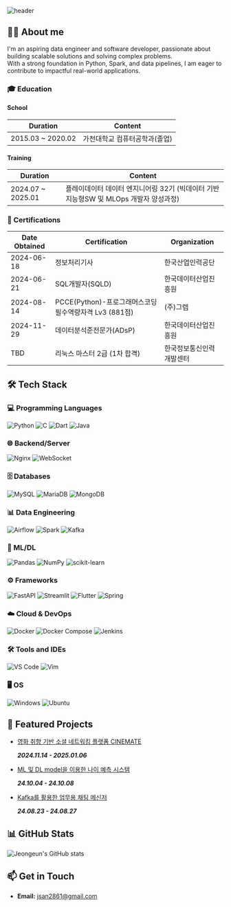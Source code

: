 ![header](https://capsule-render.vercel.app/api?type=rounded&height=200&color=gradient&text=👋Hi,%20I'm%20Jeongeun!&fontSize=50&textBg=false&desc=Welcome%20to%20j25ng's%20GitHub&descAlign=50&descAlignY=65&section=header&reversal=false&fontAlign=50&fontAlignY=45)

## 👩‍💻 About me
I'm an aspiring data engineer and software developer, passionate about building scalable solutions and solving complex problems.  
With a strong foundation in Python, Spark, and data pipelines, I am eager to contribute to impactful real-world applications.  

### 🎓 Education
#### School
| **Duration** | **Content** |
| ------------ | ----------- |
| 2015.03 ~ 2020.02 | 가천대학교 컴퓨터공학과(졸업) |
#### Training
| **Duration** | **Content** |
| ------------ | ----------- |
| 2024.07 ~ 2025.01 | 플레이데이터 데이터 엔지니어링 32기 (빅데이터 기반 지능형SW 및 MLOps 개발자 양성과정) |

### 📜 Certifications
| **Date Obtained** | **Certification** | **Organization** |
| ----------------- | ----------------- | ---------------- |
| 2024-06-18 | 정보처리기사 | 한국산업인력공단 |
| 2024-06-21 | SQL개발자(SQLD) | 한국데이터산업진흥원 |
| 2024-08-14 | PCCE(Python)-프로그래머스코딩필수역량자격 Lv3 (881점) | (주)그렙 |
| 2024-11-29 | 데이터분석준전문가(ADsP) | 한국데이터산업진흥원 |
| TBD | 리눅스 마스터 2급 (1차 합격) | 한국정보통신인력개발센터 |

## 🛠️ Tech Stack
### 💻 Programming Languages
![Python](https://img.shields.io/badge/python-3670A0?style=for-the-badge&logo=python&logoColor=ffdd54)
![C](https://img.shields.io/badge/c-%2300599C.svg?style=for-the-badge&logo=c&logoColor=white)
![Dart](https://img.shields.io/badge/dart-%230175C2.svg?style=for-the-badge&logo=dart&logoColor=white)
![Java](https://img.shields.io/badge/java-%23ED8B00.svg?style=for-the-badge&logo=openjdk&logoColor=white)
### 🌐 Backend/Server
![Nginx](https://img.shields.io/badge/Nginx-009639?style=for-the-badge&logo=nginx&logoColor=white)
![WebSocket](https://img.shields.io/badge/WebSocket-000000?style=for-the-badge&logo=websocket&logoColor=white)
### 🗄️ Databases
![MySQL](https://img.shields.io/badge/mysql-4479A1.svg?style=for-the-badge&logo=mysql&logoColor=white)
![MariaDB](https://img.shields.io/badge/MariaDB-003545?style=for-the-badge&logo=mariadb&logoColor=white)
![MongoDB](https://img.shields.io/badge/MongoDB-%234ea94b.svg?style=for-the-badge&logo=mongodb&logoColor=white)
### 📊 Data Engineering
![Airflow](https://img.shields.io/badge/Apache%20Airflow-017CEE?style=for-the-badge&logo=apache-airflow&logoColor=white)
![Spark](https://img.shields.io/badge/Apache%20Spark-E25A1C?style=for-the-badge&logo=apache-spark&logoColor=white)
![Kafka](https://img.shields.io/badge/Apache%20Kafka-231F20?style=for-the-badge&logo=apache-kafka&logoColor=white)
### 🤖 ML/DL
![Pandas](https://img.shields.io/badge/pandas-%23150458.svg?style=for-the-badge&logo=pandas&logoColor=white)
![NumPy](https://img.shields.io/badge/numpy-%23013243.svg?style=for-the-badge&logo=numpy&logoColor=white)
![scikit-learn](https://img.shields.io/badge/scikit--learn-%23F7931E.svg?style=for-the-badge&logo=scikit-learn&logoColor=white)
### ⚙️ Frameworks
![FastAPI](https://img.shields.io/badge/FastAPI-009688?style=for-the-badge&logo=fastapi&logoColor=white)
![Streamlit](https://img.shields.io/badge/Streamlit-FF4B4B?style=for-the-badge&logo=streamlit&logoColor=white)
![Flutter](https://img.shields.io/badge/Flutter-02569B?style=for-the-badge&logo=flutter&logoColor=white)
![Spring](https://img.shields.io/badge/Spring-6DB33F?style=for-the-badge&logo=spring&logoColor=white)
### ☁️ Cloud & DevOps
![Docker](https://img.shields.io/badge/Docker-2496ED?style=for-the-badge&logo=docker&logoColor=white)
![Docker Compose](https://img.shields.io/badge/Docker--Compose-2496ED?style=for-the-badge&logo=docker&logoColor=white)
![Jenkins](https://img.shields.io/badge/Jenkins-D24939?style=for-the-badge&logo=jenkins&logoColor=white)
### 🛠️ Tools and IDEs  
![VS Code](https://img.shields.io/badge/VS%20Code-007ACC?style=for-the-badge&logo=visual-studio-code&logoColor=white)
![Vim](https://img.shields.io/badge/Vim-019733?style=for-the-badge&logo=vim&logoColor=white)
### 🖥️ OS
![Windows](https://img.shields.io/badge/Windows-0078D6?style=for-the-badge&logo=windows&logoColor=white)
![Ubuntu](https://img.shields.io/badge/Ubuntu-E95420?style=for-the-badge&logo=ubuntu&logoColor=white)

## 🚀 Featured Projects
- [영화 취향 기반 소셜 네트워킹 플랫폼 CINEMATE](https://github.com/j25ng/CINEMATE/tree/main)

  ***2024.11.14 - 2025.01.06***
- [ML 및 DL model을 이용한 나이 예측 시스템](https://github.com/j25ng/Age-Classifier)
  
  ***24.10.04 - 24.10.08***
- [Kafka를 활용한 업무용 채팅 메신저](https://github.com/j25ng/Business-Chatting-System)

  ***24.08.23 - 24.08.27***

## 📊 GitHub Stats
![Jeongeun's GitHub stats](https://github-readme-stats.vercel.app/api?username=j25ng&show_icons=true&theme=vue)

## 📫 Get in Touch
- **Email:** jsan2861@gmail.com

<!--## 🎯 Current Focus-->
